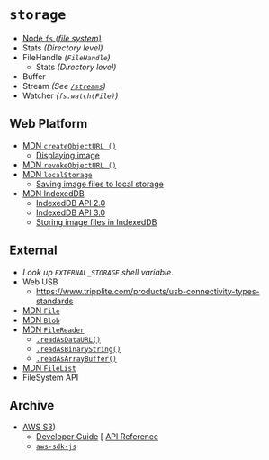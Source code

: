 # `storage`

  - [Node `fs` _(file system)_](https://nodejs.org/api/fs.html#fs_class_fs_dir)
  - Stats _(Directory level)_
  - FileHandle _(`FileHandle`)_
    - Stats _(Directory level)_
  - Buffer
  - Stream _(See [`/streams`](/streams#readme))_
  - Watcher _(`fs.watch(File)`)_


## Web Platform

  - [MDN `createObjectURL ()`](https://developer.mozilla.org/en-US/docs/Web/API/URL/createObjectURL)
    - [Displaying image](https://developer.mozilla.org/en-US/docs/Web/API/File/Using_files_from_web_applications#Example_Using_object_URLs_to_display_images)
  - [MDN `revokeObjectURL ()`](https://developer.mozilla.org/en-US/docs/Web/API/URL/revokeObjectURL)
  - [MDN `localStorage`](https://developer.mozilla.org/en-US/docs/Web/API/Window/localStorage)
    - [Saving image files to local storage](https://hacks.mozilla.org/2012/02/saving-images-and-files-in-localstorage/)
  - [MDN IndexedDB](https://developer.mozilla.org/en-US/docs/Web/API/IndexedDB_API)
    - [IndexedDB API 2.0](https://www.w3.org/TR/IndexedDB/)
    - [IndexedDB API 3.0](https://w3c.github.io/IndexedDB/)
    - [Storing image files in IndexedDB](https://hacks.mozilla.org/2012/02/storing-images-and-files-in-indexeddb/)


## External
  - _Look up `EXTERNAL_STORAGE` shell variable_.
  - Web USB
    - https://www.tripplite.com/products/usb-connectivity-types-standards
  - [MDN `File`](https://developer.mozilla.org/en-US/docs/Web/API/File)
  - [MDN `Blob`](https://developer.mozilla.org/en-US/docs/Web/API/Blob)
  - [MDN `FileReader`](https://developer.mozilla.org/en-US/docs/Web/API/FileReader)
    - [`.readAsDataURL()`](https://developer.mozilla.org/en-US/docs/Web/API/FileReader/readAsDataURL)
    - [`.readAsBinaryString()`](https://developer.mozilla.org/en-US/docs/Web/API/FileReader/readAsBinaryString)
    - [`.readAsArrayBuffer()`](https://developer.mozilla.org/en-US/docs/Web/API/FileReader/readAsArrayBuffer)
  - [MDN `FileList`](https://developer.mozilla.org/en-US/docs/Web/API/FileList)
  - FileSystem API


## Archive

  - [AWS S3](https://docs.aws.amazon.com/sdk-for-javascript/v2/developer-guide/s3-node-examples.html))
    - [Developer Guide](http://docs.aws.amazon.com/sdk-for-javascript/v2/developer-guide)
    [ [API Reference](https://docs.aws.amazon.com/AWSJavaScriptSDK/latest/)
    - [`aws-sdk-js`](https://github.com/aws/aws-sdk-js)
